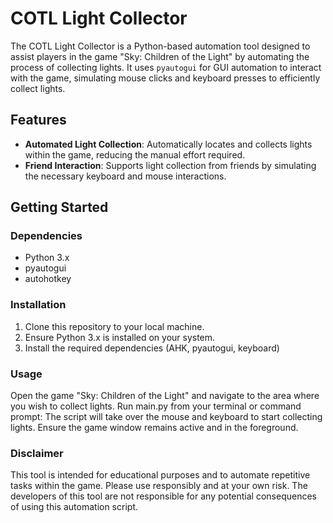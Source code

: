 # COTL Light Collector

The COTL Light Collector is a Python-based automation tool designed to assist players in the game "Sky: Children of the Light" by automating the process of collecting lights. It uses `pyautogui` for GUI automation to interact with the game, simulating mouse clicks and keyboard presses to efficiently collect lights.

## Features

- **Automated Light Collection**: Automatically locates and collects lights within the game, reducing the manual effort required.
- **Friend Interaction**: Supports light collection from friends by simulating the necessary keyboard and mouse interactions.

## Getting Started

### Dependencies

- Python 3.x
- pyautogui
- autohotkey

### Installation

1. Clone this repository to your local machine.
2. Ensure Python 3.x is installed on your system.
3. Install the required dependencies (AHK, pyautogui, keyboard)

### Usage

Open the game "Sky: Children of the Light" and navigate to the area where you wish to collect lights.
Run main.py from your terminal or command prompt:
The script will take over the mouse and keyboard to start collecting lights. Ensure the game window remains active and in the foreground.

### Disclaimer

This tool is intended for educational purposes and to automate repetitive tasks within the game. Please use responsibly and at your own risk. The developers of this tool are not responsible for any potential consequences of using this automation script.